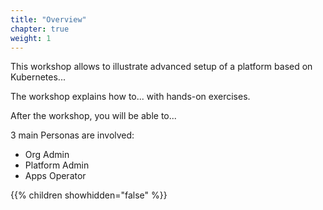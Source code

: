 ```yaml
---
title: "Overview"
chapter: true
weight: 1
---
```

This workshop allows to illustrate advanced setup of a platform based on Kubernetes...

The workshop explains how to... with hands-on exercises.

After the workshop, you will be able to...

3 main Personas are involved:
- Org Admin
- Platform Admin
- Apps Operator

{{% children showhidden="false" %}}